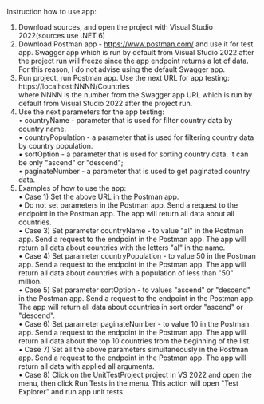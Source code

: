 Instruction how to use app:    
1.	Download sources, and open the project with Visual Studio 2022(sources use .NET 6)  
2.	Download Postman app - https://www.postman.com/ and use it for test app. Swagger app which is run by default from Visual Studio 2022 after the project run will freeze since the app endpoint returns a lot of data. For this reason, I do not advise using the default Swagger app.  
3.	Run project, run Postman app. Use the next URL for app testing: https://localhost:NNNN/Countries   
where NNNN is the number from the Swagger app URL which is run by default from Visual Studio 2022 after the project run.  
4.	Use the next parameters for the app testing:  
•	countryName - parameter that is used for filter country data by country name.    
•	countryPopulation - a parameter that is used for filtering country data by country population.    
•	sortOption - a parameter that is used for sorting country data. It can be only "ascend" or "descend";    
•	paginateNumber - a parameter that is used to get paginated country data.    
5.	Examples of how to use the app:    
•	Case 1) Set the above URL in the Postman app.  
•	Do not set parameters in the Postman app. Send a request to the endpoint in the Postman app. The app will return all data about all countries.  
•	Case 3) Set parameter countryName - to value "al" in the Postman app. Send a request to the endpoint in the Postman app. The app will return all data about countries with the letters "al" in the name.  
•	Case 4) Set parameter countryPopulation   - to value 50 in the Postman app.  Send a request to the endpoint in the Postman app. The app will return all data about countries with a population of less than "50" million.  
•	Case 5) Set parameter sortOption - to values "ascend" or "descend" in the Postman app.  Send a request to the endpoint in the Postman app. The app will return all data about countries in sort order "ascend" or "descend".  
•	Case 6) Set parameter paginateNumber - to value 10 in the Postman app.  Send a request to the endpoint in the Postman app. The app will return all data about the top 10 countries from the beginning of the list.  
•	Case 7) Set all the above parameters simultaneously in the Postman app.  Send a request to the endpoint in the Postman app. The app will return all data with applied all arguments.  
•	Case 8) Click on the UnitTestProject project in VS 2022 and open the menu, then click Run Tests in the menu. This action will open "Test Explorer” and run app unit tests.  
